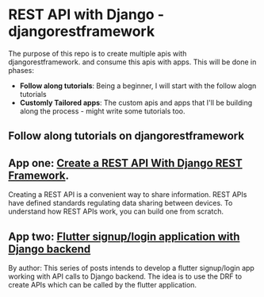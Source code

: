 # REST API with Django - djangorestframework

<p>
The purpose of this repo is to create multiple apis with djangorestframework.
and consume this apis with apps. This will be done in phases:
</p>

* <b>Follow along tutorials</b>: Being a beginner, I will start with the follow alogn tutorials
* <b>Customly Tailored apps</b>: The custom apis and apps that I'll be building along the process - might write some tutorials too.

## Follow along tutorials on djangorestframework

## App one: [Create a REST API With Django REST Framework](https://www.makeuseof.com/django-rest-api-create/).
<p>Creating a REST API is a convenient way to share information. REST APIs have defined standards regulating data sharing between devices. To understand how REST APIs work, you can build one from scratch.</p>

## App two: [Flutter signup/login application with Django backend](https://dev.to/amartyadev/flutter-app-authentication-with-django-backend-1-21cp)
<p>By author: This series of posts intends to develop a flutter signup/login app working with API calls to Django backend. The idea is to use the DRF to create APIs which can be called by the flutter application. </p>